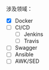 涉及领域：
- [x] Docker
- [ ] CI/CD
    - [ ] Jenkins
    - [ ] Travis
- [ ] Swagger
- [ ] Ansible
- [ ] AWK/SED
